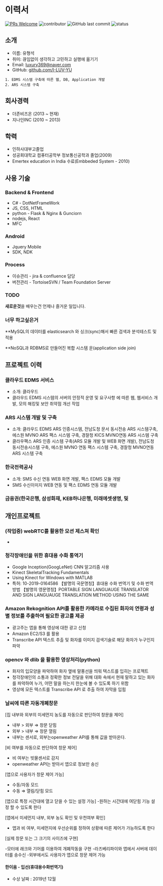 # 이력서
[![PRs Welcome](https://img.shields.io/badge/PRs-welcome-brightgreen.svg?style=flat-square)](http://makeapullrequest.com)
![contributor](https://img.shields.io/github/contributors/JSpiner/RESUME.svg)
![GitHub last commit](https://img.shields.io/github/last-commit/JSpiner/RESUME.svg)
![status](https://img.shields.io/badge/working-brightgreen.svg)

## 소개
- 이름: 유형석
- 취미: 끊임없이 생각하고 고민하고 실행에 옮기기
- Email: luxury369@naver.com
- GitHub: [github.com/I-LUV-YU](https://github.com/i-luv-yu)
```
1. EDMS 시스템 구축에 따른 웹, DB, Application 개발
2. ARS 시스템 구축
```


## 회사경력
- 더존비즈온 (2013 ~ 현재)
- 지나인INC (2010 ~ 2013)

## 학력
- 인하사대부고졸업
- 성공회대학교 컴퓨터공학부 정보통신공학과 졸업(2009)
- Emertex education in India 수료(Embbeded System - 2010) 

## 사용 기술
### Backend & Frontend
- C# - DotNetFrameWork
- JS, CSS, HTML
- python - Flask & Nginx & Gunciorn 
- nodejs, React
- MFC

### Android
- Jquery Mobile
- SDK, NDK


### Process

- 이슈관리 - jira & confluence 담당
- 버전관리 - TortoiseSVN / Team Foundation Server

### TODO
**새로운것**을 배우는건 언제나 즐거운 일입니다. <br/>


### 너무 하고싶은거

**MySQL의 데이터를 elasticsearch 와 싱크(sync)해서 빠른 검색과 분석테스트 및 적용

**NoSQL과 RDBMS로 만들어진 복합 시스템 운(application side join)





## 프로젝트 이력


### 클라우드 EDMS 서비스 
- 소개: 클라우드 
- 클라우드 EDMS 시스템의 서버의 안정적 운영 및 요구사항 에 따른 웹, 웹서비스 개발, 모의 해킹및 보안 취약점 개선 작업 


### ARS 시스템 개발 및 구축
- 소개: 클라우드 EDMS ARS 인증시스템, 전남도청 문서 동시전송 ARS 시스템구축, 에스원 MVNO ARS 팩스 시스템 구축, 경찰청 KICS MVNO연동 ARS 시스템 구축 
- 클라우팩스 ARS 인증 시스템 구축(ARS 모듈 개발 및 WEB 화면 개발), 전남도청 동시전송시스템 구축, 에스원 MVNO 연동 팩스 시스템 구축, 경찰청  MVNO연동 ARS 시스템 구축

### 한국전력공사
- 소개:  SMS 수신 연동 WEB 화면 개발, 팩스 EDMS 모듈 개발 
- SMS 수신이미지 WEB 연동 및 팩스 EDMS 연동 모듈 개발

### 금융권(한국은행, 삼성화재, KEB하나은행, 미래에셋생명, 및

## 개인프로젝트

### (작업중) webRTC를 활용한 모션 제스쳐 확인
- 


### 청각장애인을 위한 휴대용 수화 통역기
- Google Inception(GoogLeNet) CNN 알고리즘 사용
- Kinect SkeletalTracking Fundamentals
- Using Kinect for Windows with MATLAB
- 특허: 10-2019-0164586
【발명의 국문명칭】휴대용 수화 번역기 및 수화 번역 방법
【발명의 영문명칭】PORTABLE SIGN LANGUAUGE TRANSLATOR AND SIGN LANGUAUGE TRANSLATION METHOD USING THE SAME



### Amazon Rekognition API를 활용한  카메라로 수집된 화자의 연령과 성별 정보를 추출하여 필요한 광고를 제공
- 광고주는 앱을 통해 영상에 대한 광고 신청 
- Amazon EC2/S3 를 활용 
- Transcribe API 텍스트 추출 및 화자를 이미지 검색기술로 해당 화자가 누구인지 파악


### opencv 와 dlib 을 활용한 영상처리(python)
- 화자의 입모양을 파악하여 화자 옆에 말풍선을 띄워 텍스트를 입히는 프로젝트
- 청각장애인의 소통과 정확한 정보 전달을 위해 대화 속에서 현재 말하고 있는 화자를 파악하여 누가, 어떤 말을 하는지 한눈에 볼 수 있도록 하기 위함
- 영상에 모든 텍스트를 Transcribe API 로 추출 하여 자막을 입힘 

### 날씨에 따른 자동개폐창문
[집 내부와 외부의 미세먼지 농도를 자동으로 판단하여 창문을 제어]
- 내부 > 외부 ⇒ 창문 닫힘
- 외부 > 내부 ⇒ 창문 열림
- 내부는 센서로, 외부는openweather API를 통해 값을 받아온다.

[비 여부를 자동으로 판단하여 창문 제어]
- 비 여부는 빗물센서로 감지
- openweather API는 받아서 앱으로 정보만 송신

[앱으로 사용자가 창문 제어 가능]
- 수동/자동 모드
- 수동 ⇒ 열림/닫힘 모드

[앱으로 특정 시간대에 열고 닫을 수 있는 설정 가능]
-원하는 시간대에 여닫힘 기능 설정 할 수 있도록 한다

[앱에서 미세먼지 내부, 외부 농도 확인 및 우천여부 확인]
- 앱과 비 여부, 미세먼지에 우선순위를 정하여 상황에 따른 제어가 가능하도록 한다


[실제 창문 또는 그 크기의 사이즈에 구현]

-모터에 래크와 기어를 이용하여 개폐작동을 구현
-라즈베리파이와 앱에서 서버에 데이터를 송수신
-외부에서도 사용자가 앱으로 창문 제어 가능




#### 한이음 - 입선(휴대용수화번역기)
- 수상 날짜 : 2019년 12월

<br/>
<br/>
